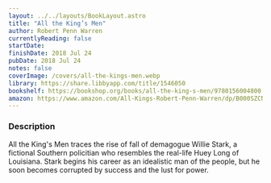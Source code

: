 ```yaml
---
layout: ../../layouts/BookLayout.astro
title: "All the King’s Men"
author: Robert Penn Warren
currentlyReading: false
startDate:
finishDate: 2018 Jul 24
pubDate: 2018 Jul 24
notes: false
coverImage: /covers/all-the-kings-men.webp
library: https://share.libbyapp.com/title/1546050
bookshelf: https://bookshop.org/books/all-the-king-s-men/9780156004800
amazon: https://www.amazon.com/All-Kings-Robert-Penn-Warren/dp/B000SZCNAW
---
```


### Description
All the King's Men traces the rise of fall of demagogue Willie Stark, a fictional Southern policitian who resembles the real-life Huey Long of Louisiana. Stark begins his career as an idealistic man of the people, but he soon becomes corrupted by success and the lust for power.

<!-- ### Notes & Highlights -->
